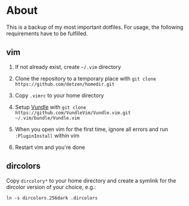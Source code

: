 # About
This is a backup of my most important dotfiles. For usage, the following requirements have to be fulfilled.

## vim
1. If not already exist, create `~/.vim` directory

2. Clone the repository to a temporary place with `git clone https://github.com/detzen/homedir.git`

3. Copy `.vimrc` to your home directory

4. Setup [Vundle](https://github.com/VundleVim/Vundle.vim) with `git clone https://github.com/VundleVim/Vundle.vim.git ~/.vim/bundle/Vundle.vim`

5. When you open vim for the first time, ignore all errors and run `:PluginInstall` within vim

6. Restart vim and you're done

## dircolors
Copy `dircolory*` to your home directory and create a symlink for the dircolor version of your choice, e.g.:

`ln -s dircolors.256dark .dircolors`
